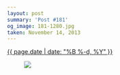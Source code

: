 ```yaml
---
layout: post
summary: 'Post #181'
og_image: 181-1280.jpg
taken: November 14, 2013
---
```


<div class="post">
 <time>
  <a href="/181">
   {{ page.date | date: "%B %-d, %Y" }}
  </a>
 </time>
 <a href="/181">
  <figure data-taken="11/14/2013">
   <img sizes="(min-width: 700px) 50vw, calc(100vw - 2rem)" src="{{ site.assets_url }}/181-640.jpg" srcset="{{ site.assets_url }}/181-1280.jpg 1280w, {{ site.assets_url }}/181-960.jpg 960w, {{ site.assets_url }}/181-640.jpg 640w, {{ site.assets_url }}/181-320.jpg 320w"/>
  </figure>
 </a>
</div>
